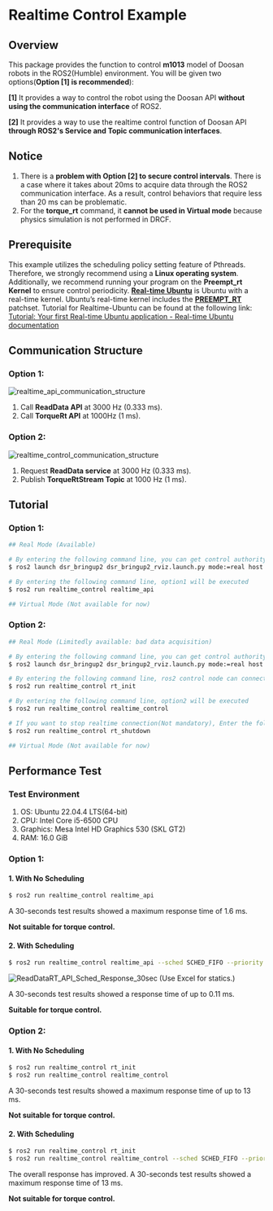# Realtime Control Example

## Overview

This package provides the function to control **m1013** model of Doosan robots in the ROS2(Humble) environment.
You will be given two options(**Option [1] is recommended**):

**[1]** It provides a way to control the robot using the Doosan API **without using the communication interface** of ROS2.

**[2]** It provides a way to use the realtime control function of Doosan API **through ROS2's Service and Topic communication interfaces**.

## Notice

1. There is a **problem with Option [2] to secure control intervals**. 
   There is a case where it takes about 20ms to acquire data through the ROS2 communication interface. 
   As a result, control behaviors that require less than 20 ms can be problematic.
2. For the **torque_rt** command, it **cannot be used in Virtual mode** because physics simulation is not performed in DRCF.


## Prerequisite

This example utilizes the scheduling policy setting feature of Pthreads. 
Therefore, we strongly recommend using a **Linux operating system**.
Additionally, we recommend running your program on the **Preempt_rt Kernel** to ensure control periodicity.
[**Real-time Ubuntu**](https://ubuntu.com/real-time) is Ubuntu with a real-time kernel. Ubuntu’s real-time kernel includes the [**PREEMPT_RT**](https://wiki.linuxfoundation.org/realtime/documentation/technical_details/start) patchset. 
Tutorial for Realtime-Ubuntu can be found at the following link: 
[Tutorial: Your first Real-time Ubuntu application - Real-time Ubuntu documentation](https://documentation.ubuntu.com/real-time/en/latest/tutorial/)


## Communication Structure

### Option 1:

![realtime_api_communication_structure](assets/realtime_api_communication_structure.png)

1. Call **ReadData API** at 3000 Hz (0.333 ms).
2. Call **TorqueRt API** at 1000Hz (1 ms).

### Option 2: 

![realtime_control_communication_structure](assets/realtime_control_communication_structure.png)

1. Request **ReadData service** at 3000 Hz (0.333 ms).
2. Publish **TorqueRtStream Topic** at 1000 Hz (1 ms).


## Tutorial

### Option 1:

```bash
## Real Mode (Available)

# By entering the following command line, you can get control authority from TP to your device
$ ros2 launch dsr_bringup2 dsr_bringup2_rviz.launch.py mode:=real host:=192.168.137.100 port:=12345 model:=m1013

# By entering the following command line, option1 will be executed
$ ros2 run realtime_control realtime_api
```

```bash
## Virtual Mode (Not available for now)
```

### Option 2:

```bash
## Real Mode (Limitedly available: bad data acquisition)

# By entering the following command line, you can get control authority from TP to your device
$ ros2 launch dsr_bringup2 dsr_bringup2_rviz.launch.py mode:=real host:=192.168.137.100 port:=12345 model:=m1013

# By entering the following command line, ros2 control node can connect_rt_control using UDP/IP protocol
$ ros2 run realtime_control rt_init

# By entering the following command line, option2 will be executed
$ ros2 run realtime_control realtime_control

# If you want to stop realtime connection(Not mandatory), Enter the following command line
$ ros2 run realtime_control rt_shutdown
```

```bash
## Virtual Mode (Not available for now)
```

## Performance Test

### Test Environment

1. OS: Ubuntu 22.04.4 LTS(64-bit)
2. CPU: Intel Core i5-6500 CPU
3. Graphics: Mesa Intel HD Graphics 530 (SKL GT2)
4. RAM: 16.0 GiB

### Option 1: 

#### 1. With No Scheduling

```bash
$ ros2 run realtime_control realtime_api
```


A 30-seconds test results showed a maximum response time of 1.6 ms.

**Not suitable for torque control.**

#### 2. With Scheduling

```bash
$ ros2 run realtime_control realtime_api --sched SCHED_FIFO --priority 90
```

![ReadDataRT_API_Sched_Response_30sec](assets/ReadDataRT_API_Sched_Response_30sec.png)
(Use Excel for statics.)

A 30-seconds test results showed a response time of up to 0.11 ms.

**Suitable for torque control.**

### Option 2: 

#### 1. With No Scheduling

```bash
$ ros2 run realtime_control rt_init
$ ros2 run realtime_control realtime_control
```

A 30-seconds test results showed a maximum response time of up to 13 ms.

**Not suitable for torque control.**

#### 2. With Scheduling

```bash
$ ros2 run realtime_control rt_init
$ ros2 run realtime_control realtime_control --sched SCHED_FIFO --priority 90
```


The overall response has improved.
A 30-seconds test results showed a maximum response time of 13 ms.

**Not suitable for torque control.**

